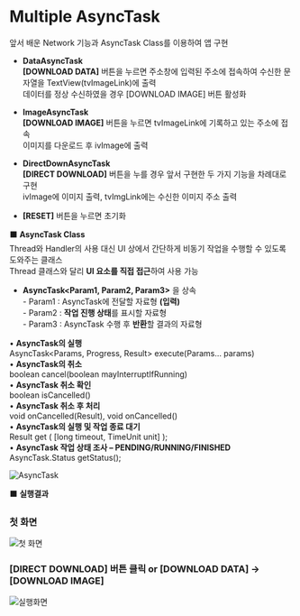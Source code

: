 # Multiple AsyncTask  
앞서 배운 Network 기능과 AsyncTask Class를 이용하여 앱 구현  

* **DataAsyncTask**  
**[DOWNLOAD DATA]** 버튼을 누르면 주소창에 입력된 주소에 접속하여 수신한 문자열을 TextView(tvImageLink)에 출력  
데이터를 정상 수신하였을 경우 [DOWNLOAD IMAGE] 버튼 활성화  

* **ImageAsyncTask**  
**[DOWNLOAD IMAGE]** 버튼을 누르면 tvImageLink에 기록하고 있는 주소에 접속  
이미지를 다운로드 후 ivImage에 출력  

* **DirectDownAsyncTask**  
**[DIRECT DOWNLOAD]** 버튼을 누를 경우 앞서 구현한 두 가지 기능을 차례대로 구현  
ivImage에 이미지 출력, tvImgLink에는 수신한 이미지 주소 출력  

* **[RESET]** 버튼을 누르면 초기화

⬛️ **AsyncTask Class**  
Thread와 Handler의 사용 대신 UI 상에서 간단하게 비동기 작업을 수행할 수 있도록 도와주는 클래스  
Thread 클래스와 달리 **UI 요소를 직접 접근**하여 사용 가능  

* **AsyncTask<Param1, Param2, Param3>** 을 상속  
\- Param1 : AsyncTask에 전달할 자료형 **(입력)**  
\- Param2 : **작업 진행 상태**를 표시할 자료형  
\- Param3 : AsyncTask 수행 후 **반환**할 결과의 자료형  

• **AsyncTask의 실행**  
AsyncTask<Params, Progress, Result> execute(Params… params)  
• **AsyncTask의 취소**  
boolean cancel(boolean mayInterruptIfRunning)  
• **AsyncTask 취소 확인**  
boolean isCancelled()  
• **AsyncTask 취소 후 처리**  
void onCancelled(Result), void onCancelled()  
• **AsyncTask의 실행 및 작업 종료 대기**  
Result get ( [long timeout, TimeUnit unit] );  
• **AsyncTask 작업 상태 조사 – PENDING/RUNNING/FINISHED**  
AsyncTask.Status getStatus();  
  
![AsyncTask](https://user-images.githubusercontent.com/50273050/66022960-8a1c2c00-e52a-11e9-8cff-4134e15ae13e.JPG)  


⬛️ **실행결과**  

### 첫 화면   
![첫 화면](https://user-images.githubusercontent.com/50273050/66023524-62c65e80-e52c-11e9-951c-afb30a4cb612.png)  

### [DIRECT DOWNLOAD] 버튼 클릭 or [DOWNLOAD DATA] -> [DOWNLOAD IMAGE]   
![실행화면](https://user-images.githubusercontent.com/50273050/66023525-62c65e80-e52c-11e9-8ad9-f65db2e82f20.png)  

